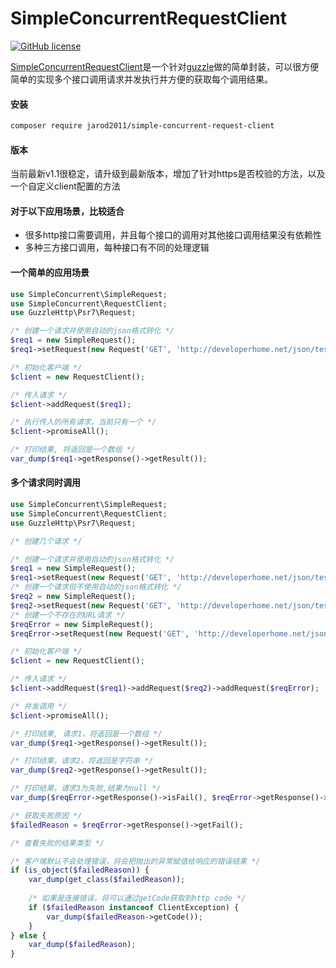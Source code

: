 SimpleConcurrentRequestClient
=================
[![GitHub license](https://img.shields.io/github/license/jarod2011/SimpleConcurrentRequestClient.svg)](https://github.com/jarod2011/SimpleConcurrentRequestClient/blob/master/LICENSE)

[SimpleConcurrentRequestClient](https://packagist.org/packages/jarod2011/simple-concurrent-request-client)是一个针对[guzzle](https://github.com/guzzle/guzzle/)做的简单封装，可以很方便简单的实现多个接口调用请求并发执行并方便的获取每个调用结果。

#### 安装
```bash
composer require jarod2011/simple-concurrent-request-client
```

#### 版本
当前最新v1.1很稳定，请升级到最新版本，增加了针对https是否校验的方法，以及一个自定义client配置的方法

#### 对于以下应用场景，比较适合

* 很多http接口需要调用，并且每个接口的调用对其他接口调用结果没有依赖性
* 多种三方接口调用，每种接口有不同的处理逻辑

#### 一个简单的应用场景
```php
use SimpleConcurrent\SimpleRequest;
use SimpleConcurrent\RequestClient;
use GuzzleHttp\Psr7\Request;

/* 创建一个请求并使用自动的json格式转化 */
$req1 = new SimpleRequest();
$req1->setRequest(new Request('GET', 'http://developerhome.net/json/test.json'))->responseIsJson();

/* 初始化客户端 */
$client = new RequestClient();

/* 传入请求 */
$client->addRequest($req1);

/* 执行传入的所有请求，当前只有一个 */
$client->promiseAll();

/* 打印结果, 将返回是一个数组 */
var_dump($req1->getResponse()->getResult());
```
#### 多个请求同时调用
```php
use SimpleConcurrent\SimpleRequest;
use SimpleConcurrent\RequestClient;
use GuzzleHttp\Psr7\Request;

/* 创建几个请求 */

/* 创建一个请求并使用自动的json格式转化 */
$req1 = new SimpleRequest();
$req1->setRequest(new Request('GET', 'http://developerhome.net/json/test.json'))->responseIsJson();
/* 创建一个请求但不使用自动的json格式转化 */
$req2 = new SimpleRequest();
$req2->setRequest(new Request('GET', 'http://developerhome.net/json/test1.json'));
/* 创建一个不存在的URL请求 */
$reqError = new SimpleRequest();
$reqError->setRequest(new Request('GET', 'http://developerhome.net/json/no_exists_file'));

/* 初始化客户端 */
$client = new RequestClient();

/* 传入请求 */
$client->addRequest($req1)->addRequest($req2)->addRequest($reqError);

/* 并发调用 */
$client->promiseAll();

/* 打印结果, 请求1，将返回是一个数组 */
var_dump($req1->getResponse()->getResult());

/* 打印结果，请求2，将返回是字符串 */
var_dump($req2->getResponse()->getResult());

/* 打印结果，请求3为失败,结果为null */
var_dump($reqError->getResponse()->isFail(), $reqError->getResponse()->getResult());

/* 获取失败原因 */
$failedReason = $reqError->getResponse()->getFail();

/* 查看失败的结果类型 */

/* 客户端默认不会处理错误，将会把抛出的异常赋值给响应的错误结果 */
if (is_object($failedReason)) {
    var_dump(get_class($failedReason));
    
    /* 如果是连接错误，将可以通过getCode获取到http code */
    if ($failedReason instanceof ClientException) {
        var_dump($failedReason->getCode());
    }
} else {
    var_dump($failedReason);
}
```
